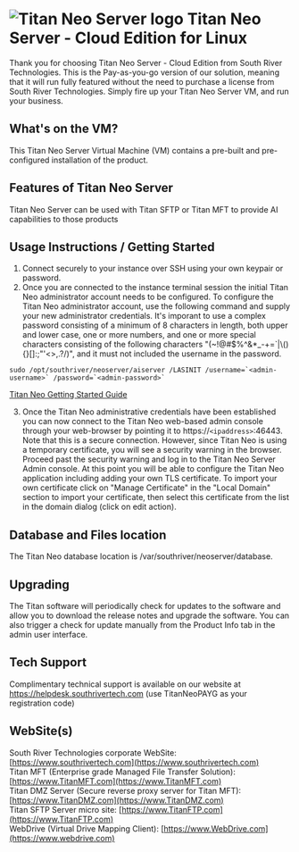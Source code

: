 # <img src="https://srtcdnstorage.blob.core.windows.net/software/nextgen/slserver/titansyslog48.png" alt="Titan Neo Server logo"> Titan Neo Server - Cloud Edition for Linux </img>

Thank you for choosing Titan Neo Server - Cloud Edition from South River Technologies. This is the Pay-as-you-go version of our solution, meaning that it will run fully featured without the need to purchase a license from South River Technologies. Simply fire up your Titan Neo Server VM, and run your business.

## What's on the VM?

This Titan Neo Server Virtual Machine (VM) contains a pre-built and pre-configured installation of the product.

## Features of Titan Neo Server

Titan Neo Server can be used with Titan SFTP or Titan MFT to provide AI capabilities to those products

## Usage Instructions / Getting Started

1) Connect securely to your instance over SSH using your own keypair or password.
2) Once you are connected to the instance terminal session the initial Titan Neo administrator account needs to be configured. To configure the Titan Neo administrator account, use the following command and supply your new administrator credentials. It's imporant to use a complex password consisting of a minimum of 8 characters in length, both upper and lower case, one or more numbers, and one or more special characters consisting of the following characters "(~!@#$%^&*_-+=`|\\(){}[]:;\"'<>,.?/)", and it must not included the username in the password.

```
sudo /opt/southriver/neoserver/aiserver /LASINIT /username=`<admin-username>` /password=`<admin-password>`
```

[Titan Neo Getting Started Guide](https://github.com/southrivertech/titanneo.pub/blob/main/cloud-marketplace/gettingstarted.pdf)


3) Once the Titan Neo administrative credentials have been established you can now connect to the Titan Neo web-based admin console through your web-browser by pointing it to https://`<ipaddress>`:46443. Note that this is a secure connection. However, since Titan Neo is using a temporary certificate, you will see a security warning in the browser. Proceed past the security warning and log in to the Titan Neo Server Admin console. At this point you will be able to configure the Titan Neo application including adding your own TLS certificate. To import your own certificate click on "Manage Certificate" in the "Local Domain" section to import your certificate, then select this certificate from the list in the domain dialog (click on edit action).

## Database and Files location

The Titan Neo database location is /var/southriver/neoserver/database. 

## Upgrading

The Titan software will periodically check for updates to the software and allow you to download the release notes and upgrade the software. You can also trigger a check for update manually from the Product Info tab in the admin user interface.

## Tech Support

Complimentary technical support is available on our website at https://helpdesk.southrivertech.com (use TitanNeoPAYG as your registration code)

## WebSite(s)

South River Technologies corporate WebSite:  [https://www.southrivertech.com](https://www.southrivertech.com)<br/>
Titan MFT (Enterprise grade Managed File Transfer Solution): [https://www.TitanMFT.com](https://www.TitanMFT.com)<br/>
Titan DMZ Server (Secure reverse proxy server for Titan MFT): [https://www.TitanDMZ.com](https://www.TitanDMZ.com)<br/>
Titan SFTP Server micro site: [https://www.TitanFTP.com](https://www.TitanFTP.com)<br/>
WebDrive (Virtual Drive Mapping Client): [https://www.WebDrive.com](https://www.webdrive.com)<br/>
